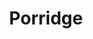 ---
title: Porridge
metadata:
  course: Breakfast
  title: Porridge
  servings: '1'
ingredients:
- name: chia seeds
  amount: some
- name: raisins
  amount: some
- name: water
  amount: 0.5 cups
- name: oat milk
  amount: 0.5 cups
- name: cinnamon
  amount: 0.5 tsp
- name: flaxseed
  amount: some
- name: oats
  amount: 0.5 cups
- name: dates
  amount: some
cookware:
- name: saucepan
steps:
- description: Grab a saucepan and add the oats, cinnamon, oat milk and water.
- description: Now add some toppings. I use flaxseed, chia seeds, raisins and dates.
- description: Cook on a medium heat, stirring to prevent the porridge from sticking,
    until it's hot and thickened.

---